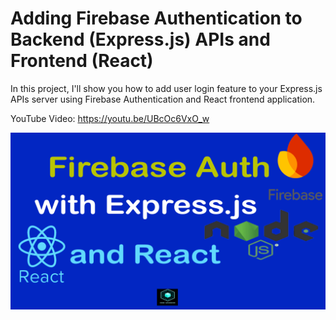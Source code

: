 # Adding Firebase Authentication to Backend (Express.js) APIs and Frontend (React)

In this project, I'll show you how to add user login feature to your Express.js APIs server using Firebase Authentication and React frontend application.

YouTube Video: https://youtu.be/UBcOc6VxO_w

[![YouTube Video](./thumb.png)](https://www.youtube.com/watch?v=UBcOc6VxO_w "Everything Is AWESOME")

